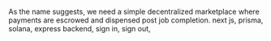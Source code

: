 As the name suggests, we need a simple decentralized marketplace where payments are escrowed and dispensed post job completion. next js, prisma, solana, express backend, sign in, sign out,
